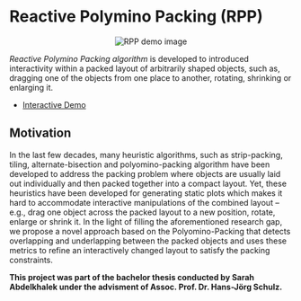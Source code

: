 # Reactive Polymino Packing (RPP)
<p align="center">
  <img src="https://github.com/SarAhmed/RPP-test/blob/main/RPP-demo.gif" alt="RPP demo image"/>
</p>

_Reactive Polymino Packing algorithm_ is developed to introduced interactivity within a packed layout of arbitrarily shaped objects, such as, dragging one of the objects from one place to another, rotating, shrinking or enlarging it.

- [Interactive Demo](https://sarahmed.github.io/Reactive-Polyomino-Packing/)

## Motivation
In the last few decades, many heuristic algorithms, such as strip-packing, tiling, alternate-bisection and polyomino-packing algorithm have been developed to address the packing problem where objects are usually laid out individually and then packed together into a compact layout. Yet, these heuristics have been developed for generating static plots which makes it hard to accommodate interactive manipulations of the combined layout – e.g., drag one object across the packed layout to a new position, rotate, enlarge or shrink it. In the light of filling the aforementioned research gap, we propose a novel approach based on the Polyomino-Packing that detects overlapping and underlapping between the packed objects and uses these metrics to refine an interactively changed layout to satisfy the packing constraints.

**This project was part of the bachelor thesis conducted by Sarah Abdelkhalek under the advisment of Assoc. Prof. Dr. Hans-Jörg Schulz.**
